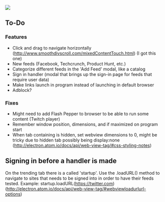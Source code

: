 ![](https://i.imgur.com/yfp1WP9.png)


## To-Do

### Features
* Click and drag to navigate horizontally (http://www.smoothdivscroll.com/mixedContentTouch.html) (I got this one)
* New feeds (Facebook, Techcrunch, Product Hunt, etc.)
* Categorize different feeds in the 'Add Feed' modal, like a catalog
* Sign in handler (modal that brings up the sign-in page for feeds that require user data)
* Make links launch in program instead of launching in default browser
* Adblock?

### Fixes

* Might need to add Flash Pepper to browser to be able to run some content (Twitch player)
* Remember window position, dimensions, and if maximized on program start
* When tab containing <webview> is hidden, set webview dimensions to 0, might be tricky due to hidden tab possibly being display:none (http://electron.atom.io/docs/api/web-view-tag/#css-styling-notes)


## Signing in before a handler is made

On the trending tab there is a <webview> called 'startup'. Use the .loadURL() method to navigate to sites that needs to be signed into in order to have their feeds tested. Example: startup.loadURL(https://twitter.com) (http://electron.atom.io/docs/api/web-view-tag/#webviewloadurlurl-options)

